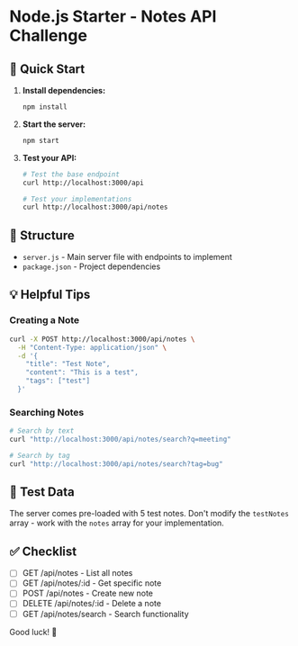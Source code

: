 # Node.js Starter - Notes API Challenge

## 🚀 Quick Start

1. **Install dependencies:**
   ```bash
   npm install
   ```

2. **Start the server:**
   ```bash
   npm start
   ```

3. **Test your API:**
   ```bash
   # Test the base endpoint
   curl http://localhost:3000/api
   
   # Test your implementations
   curl http://localhost:3000/api/notes
   ```

## 📁 Structure

- `server.js` - Main server file with endpoints to implement
- `package.json` - Project dependencies

## 💡 Helpful Tips

### Creating a Note
```bash
curl -X POST http://localhost:3000/api/notes \
  -H "Content-Type: application/json" \
  -d '{
    "title": "Test Note",
    "content": "This is a test",
    "tags": ["test"]
  }'
```

### Searching Notes
```bash
# Search by text
curl "http://localhost:3000/api/notes/search?q=meeting"

# Search by tag
curl "http://localhost:3000/api/notes/search?tag=bug"
```

## 🧪 Test Data

The server comes pre-loaded with 5 test notes. Don't modify the `testNotes` array - work with the `notes` array for your implementation.

## ✅ Checklist

- [ ] GET /api/notes - List all notes
- [ ] GET /api/notes/:id - Get specific note
- [ ] POST /api/notes - Create new note
- [ ] DELETE /api/notes/:id - Delete a note
- [ ] GET /api/notes/search - Search functionality

Good luck! 🎉